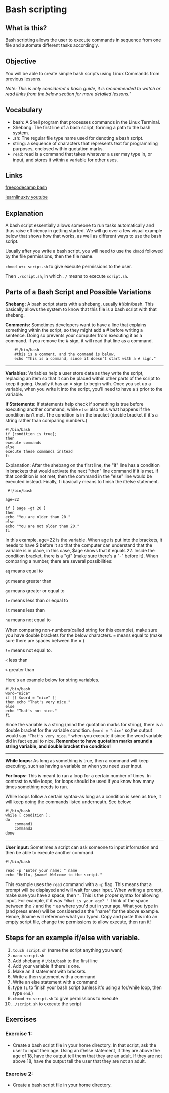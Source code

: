 # Bash scripting
## What is this?
Bash scripting allows the user to execute commands in sequence from one file and automate different tasks accordingly.

## Objective
You will be able to create simple bash scripts using Linux Commands from previous lessons.

_Note: This is only considered a basic guide, it is recommended to watch or read links from the below section for more detailed lessons."_
## Vocabulary
- bash: A Shell program that processes commands in the Linux Terminal.
- Shebang: The first line of a bash script, forming a path to the bash system.
- .sh: The regular file type name used for denoting a bash script.
- string: a sequence of characters that represents text for programming purposes, enclosed within quotation marks.
- ```read```: read is a command that takes whatever a user may type in, or input, and stores it within a variable for other uses.

## Links
[freecodecamp bash](https://www.freecodecamp.org/news/bash-scripting-tutorial-linux-shell-script-and-command-line-for-beginners/)

[learnlinuxtv youtube](https://www.youtube.com/playlist?list=PLT98CRl2KxKGj-VKtApD8-zCqSaN2mD4w)

## Explanation 
A bash script essentially allows someone to run tasks automatically and thus raise efficiency in getting started. We will go over a few visual example below that shows how that works, as well as different ways to use the bash script.

Usually after you write a bash script, you will need to use the ```chmod``` followed by the file permissions, then the file name.

```chmod u+x script.sh``` to give execute permissions to the user.

Then ```./script.sh```, in which ```./``` means to execute ```script.sh```.




## Parts of a Bash Script and Possible Variations


**Shebang:** A bash script starts with a shebang, usually #!/bin/bash. This basically allows the system to know that this file is a bash script with that shebang.

**Comments:** Sometimes developers want to have a line that explains something within the script, so they might add a # before writing a sentence. Doing so prevents your computer from executing it as a command. If you remove the # sign, it will read that line as a command.

```
    #!/bin/bash
    #this is a comment, and the command is below.
    echo "This is a command, since it doesn't start with a # sign."
```

____________________________________________

**Variables:** Variables help a user store data as they write the script, replacing an item so that it can be placed within other parts of the script to keep it going. Usually it has an = sign to begin with. Once you set up a variable, when you write it into the script, you'll need to have a ```$``` prior to the variable. 

**If Statements:** If statements help check if something is true before executing another command, while ```else``` also tells what happens if the condition isn't met. The condition is in the bracket (double bracket if it's a string rather than comparing numbers.)

```
#!/bin/bash
if [condition is true];
then
execute commands
else
execute these commands instead
fi
```

Explanation: After the shebang on the first line, the "if" line has a condition in brackets that would activate the next "then" line command if it is met. If that condition is not met, then the command in the "else" line would be executed instead. Finally, fi basically means to finish the if/else statement.

```
 #!/bin/bash

age=22

if [ $age -gt 20 ]
then
echo "You are older than 20."
else
echo "You are not older than 20."
fi
```

In this example, age=22 is the variable. When age is put into the brackets, it needs to have $ before it so that the computer can understand that the variable is in place, in this case, $age shows that it equals 22. Inside the condition bracket, there is a "gt" (make sure there's a "-" before it). When comparing a number, there are several possibilities:

```eq``` means equal to

```gt``` means greater than

```ge``` means greater or equal to

```le``` means less than or equal to

```lt``` means less than

```ne``` means not equal to

When comparing non-numbers(called string for this example), make sure you have double brackets for the below characters.
```=``` means equal to (make sure there are spaces between the = )

```!=``` means not equal to.

```<``` less than

```>``` greater than

Here's an example below for string variables.

```
#!/bin/bash
word="nice"
if [[ $word = "nice" ]]
then echo "That's very nice."
else
echo "That's not nice."
fi
```

Since the variable is a string (mind the quotation marks for string), there is a double bracket for the variable condition. ```$word = "nice"``` so,the output would say ```"That's very nice."``` when you execute it since the word variable did in fact equal to nice. **Remember to have quotation marks around a string variable, and double bracket the condition!**
__________________________________________

**While loops:** As long as something is true, then a command will keep executing, such as having a variable or when you need user input. 

**For loops:** This is meant to run a loop for a certain number of times. In contrast to while loops, for loops should be used if you know how many times something needs to run.

While loops follow a certain syntax-as long as a condition is seen as true, it will keep doing the commands listed underneath. See below:

```
#!/bin/bash
while [ condition ];
do
    command1
    command2
done
```
__________________________________________

**User input:** Sometimes a script can ask someone to input information and then be able to execute another command.

```
#!/bin/bash

read -p "Enter your name: " name
echo "Hello, $name! Welcome to the script."
```

This example uses the ```read``` command with a ```-p``` flag. This means that a prompt will be displayed and will wait for user input. When writing a prompt, make sure you have a space, then ```"```. This is the proper syntax for allowing input. For example, if it was ```"What is your age? "``` Think of the space between the ```?``` and the ```"``` as where you'd put in your age. What you type in (and press enter) will be considered as the "name" for the above example. Hence, $name will reference what you typed. Copy and paste this into an empty script file, change the permissions to allow execute, then run it!


## Steps for an example if/else with variable.
1. ```touch script.sh``` (name the script anything you want)
2. ```nano script.sh```
3. Add shebang ```#!/bin/bash``` to the first line
4. Add your variable if there is one.
5. Make an if statement with brackets
6. Write a then statement with a command
7. Write an else statement with a command
8. type ```fi``` to finish your bash script (unless it's using a for/while loop, then type ```end```.)
9. ```chmod +x script.sh``` to give permissions to execute
10. ```./script.sh``` to execute the script
 
## Exercises
### Exercise 1:
- Create a bash script file in your home directory. In that script, ask the user to input their age. Using an if/else statement, if they are above the age of 18, have the output tell them that they are an adult. If they are not above 18, have the output tell the user that they are not an adult.

### Exercise 2:
- Create a bash script file in your home directory.